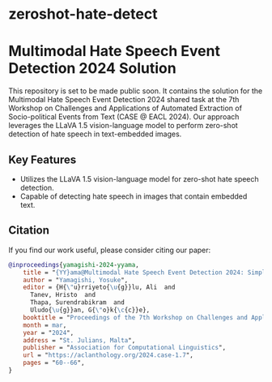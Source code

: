 # zeroshot-hate-detect
# Multimodal Hate Speech Event Detection 2024 Solution

This repository is set to be made public soon. It contains the solution for the Multimodal Hate Speech Event Detection 2024 shared task at the 7th Workshop on Challenges and Applications of Automated Extraction of Socio-political Events from Text (CASE @ EACL 2024). Our approach leverages the LLaVA 1.5 vision-language model to perform zero-shot detection of hate speech in text-embedded images.

## Key Features

- Utilizes the LLaVA 1.5 vision-language model for zero-shot hate speech detection.
- Capable of detecting hate speech in images that contain embedded text.

## Citation

If you find our work useful, please consider citing our paper:

```bibtex
@inproceedings{yamagishi-2024-yyama,
    title = "{YY}ama@Multimodal Hate Speech Event Detection 2024: Simpler Prompts, Better Results - Enhancing Zero-shot Detection with a Large Multimodal Model",
    author = "Yamagishi, Yosuke",
    editor = {H{\"u}rriyeto{\u{g}}lu, Ali  and
      Tanev, Hristo  and
      Thapa, Surendrabikram  and
      Uludo{\u{g}}an, G{\"o}k{\c{c}}e},
    booktitle = "Proceedings of the 7th Workshop on Challenges and Applications of Automated Extraction of Socio-political Events from Text (CASE 2024)",
    month = mar,
    year = "2024",
    address = "St. Julians, Malta",
    publisher = "Association for Computational Linguistics",
    url = "https://aclanthology.org/2024.case-1.7",
    pages = "60--66",
}
